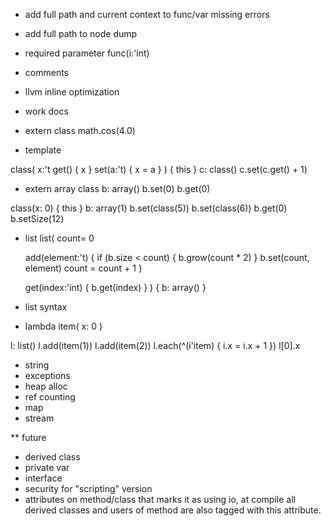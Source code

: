 * add full path and current context to func/var missing errors
* add full path to node dump

* required parameter
func(i:'int)

* comments
* llvm inline optimization
* work docs

* extern class
math.cos(4.0)

* template

class<t>(
	x:'t
	get() { x }
	set(a:'t) { x = a }
) { this }
c: class<int>()
c.set(c.get() + 1)

* extern array class
b: array<int>()
b.set(0)
b.get(0)

class(x: 0) { this }
b: array<class>(1)
b.set(class(5))
b.set(class(6))
b.get(0)
b.setSize(12)

* list
list<t>(
	count= 0
	
	add(element:'t) {
		if (b.size < count) {
			b.grow(count * 2)
		}
		b.set(count, element)
		count = count + 1 
	}
	
	get(index:'int) {
		b.get(index)
	}
) {
	b: array<t>()
}

* list syntax
* lambda
item(
	x: 0
)

l: list<item>()
l.add(item(1))
l.add(item(2))
l.each(^(i'item) { 
	i.x = i.x + 1
})
l[0].x

* string
* exceptions
* heap alloc
* ref counting
* map
* stream

** future
* derived class
* private var
* interface
* security for "scripting" version
* attributes on method/class that marks it as using io, at compile all derived classes and users of method are also tagged with this attribute.

